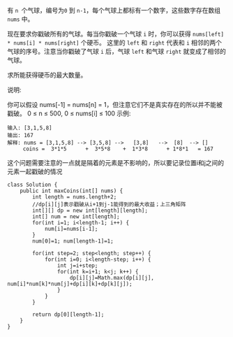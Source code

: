 有 `n `个气球，编号为`0` 到 `n-1`，每个气球上都标有一个数字，这些数字存在数组 `nums` 中。

现在要求你戳破所有的气球。每当你戳破一个气球 `i` 时，你可以获得 `nums[left] * nums[i] * nums[right]` 个硬币。 这里的 `left` 和 `right` 代表和 `i` 相邻的两个气球的序号。注意当你戳破了气球 `i` 后，气球 `left` 和气球 `right` 就变成了相邻的气球。

求所能获得硬币的最大数量。

说明:

你可以假设 nums[-1] = nums[n] = 1，但注意它们不是真实存在的所以并不能被戳破。
0 ≤ n ≤ 500, 0 ≤ nums[i] ≤ 100
示例:
```
输入: [3,1,5,8]
输出: 167 
解释: nums = [3,1,5,8] --> [3,5,8] -->   [3,8]   -->  [8]  --> []
     coins =  3*1*5      +  3*5*8    +  1*3*8      + 1*8*1   = 167
```
这个问题需要注意的一点就是隔着的元素是不影响的，所以要记录位置i和j之间的元素一起戳破的情况
```
class Solution {
    public int maxCoins(int[] nums) {
        int length = nums.length+2;
        //dp[i][j]表示戳破从i+1到j-1能得到的最大收益；上三角矩阵
        int[][] dp = new int[length][length];
        int[] num = new int[length];
        for(int i=1; i<length-1; i++) {
            num[i]=nums[i-1];
        }
        num[0]=1; num[length-1]=1;
        
        for(int step=2; step<length; step++) {
            for(int i=0; i<length-step; i++) {
                int j=i+step;
                for(int k=i+1; k<j; k++) {
                    dp[i][j]=Math.max(dp[i][j], num[i]*num[k]*num[j]+dp[i][k]+dp[k][j]);
                }
            }
        }
        
        return dp[0][length-1];
    }
}
```